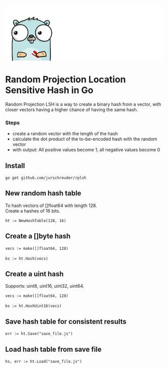 ![gopher.png](gopher.png)

Random Projection Location Sensitive Hash in Go
=========================================

Random Projection LSH is a way to create a binary hash from a vector, with closer vectors having a higher chance of having the same hash.

### Steps

 - create a random vector with the length of the hash
 - calculate the dot product of the to-be-encoded hash with the random vector
 - with output: All positive values become 1, all negative values become 0

## Install
```
go get github.com/jurschreuder/rplsh
```

## New random hash table
To hash vectors of []float64 with length 128.\
Create a hashes of 16 bits.
```
ht := NewHashTable(128, 16)
```

## Create a []byte hash
```
vecs := make([]float64, 128)

bs := ht.Hash(vecs)
```

## Create a uint hash
Supports: uint8, uint16, uint32, uint64.

```
vecs := make([]float64, 128)

bs := ht.HashUint16(vecs)
```

## Save hash table for consistent results
```
err := ht.Save("save_file.js")
```

## Load hash table from save file
```
hs, err := ht.Load("save_file.js")
```
